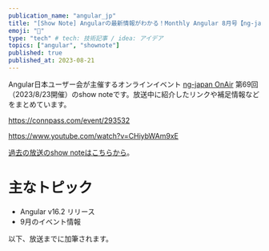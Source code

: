 ```yaml
---
publication_name: "angular_jp"
title: "[Show Note] Angularの最新情報がわかる！Monthly Angular 8月号【ng-japan OnAir #69】"
emoji: "📝"
type: "tech" # tech: 技術記事 / idea: アイデア
topics: ["angular", "shownote"]
published: true
published_at: 2023-08-21
---
```



Angular日本ユーザー会が主催するオンラインイベント [ng-japan OnAir](http://onair.ngjapan.org) 第69回（2023/8/23開催）のshow noteです。放送中に紹介したリンクや補足情報などをまとめています。

https://connpass.com/event/293532

https://www.youtube.com/watch?v=CHiybWAm9xE

[過去の放送のshow noteはこちらから](https://github.com/ng-japan/onair/discussions/categories/show-notes)。

# 主なトピック

- Angular v16.2 リリース
- 9月のイベント情報

以下、放送までに加筆されます。

